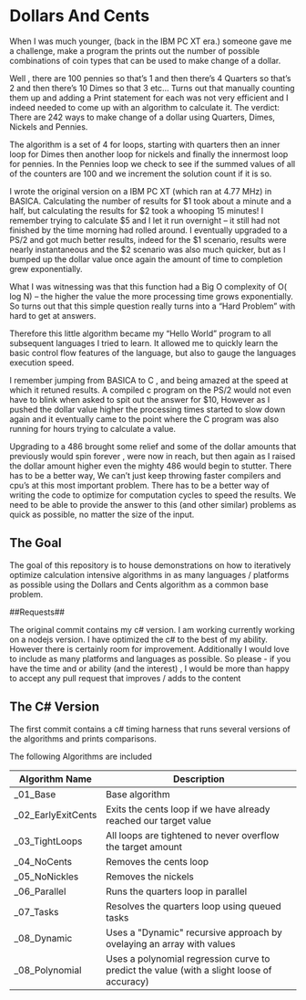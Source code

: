 # Dollars And Cents

When I was much younger, (back in the IBM PC XT era.) someone gave me a challenge, make a program the prints out the number of possible combinations of coin types that can be used to make change of a dollar. 

Well , there are 100 pennies so that’s 1 and then there’s  4 Quarters so that’s 2 and then there’s 10 Dimes so that 3 etc… Turns out that manually counting them up and adding a Print statement for each was not very efficient and I indeed needed to come up with an algorithm to calculate it. The verdict: There are 242 ways to make change of a dollar using Quarters, Dimes, Nickels and Pennies.

The algorithm is a set of 4 for loops, starting with quarters then an inner loop for Dimes then another loop for nickels and finally the innermost loop for pennies. In the Pennies loop we check to see if the summed values of all of the counters are 100 and we increment the solution count if it is so.

I wrote the original version on a IBM PC XT (which ran at 4.77 MHz) in  BASICA. Calculating the number of results for $1 took about a minute and a half, but calculating the results for $2 took a whooping 15 minutes!
I remember trying to calculate $5 and I let it run overnight – it still had not finished by the time morning had rolled around.
I eventually upgraded to a PS/2 and got much better results, indeed for the $1 scenario, results were nearly instantaneous and the $2 scenario was also much quicker, but as I bumped up the dollar value once again the amount of time to completion grew exponentially. 

What I was witnessing was that this function had a Big O complexity of O( log N) – the higher the value  the more processing time grows exponentially. So turns out that this simple question really turns into a “Hard Problem” with hard to get at answers.

Therefore this little algorithm became my “Hello World” program to all subsequent languages I tried to learn. It allowed me to quickly learn the basic control flow features of the language, but also to gauge the languages execution speed. 

I remember jumping from BASICA to C , and being amazed at the speed at which it retuned results.  A compiled c program on the PS/2 would not even have to blink when asked to spit out the answer for $10, However as I pushed the dollar value higher the processing times started to slow down again and it eventually came to the point where the C program was also running for hours trying to calculate a value.

Upgrading to a 486 brought some relief and some of the dollar amounts that previously would spin forever , were now in reach, but then again as I raised the dollar amount higher even the mighty 486 would begin to stutter. There has to be a better way, We can’t just keep throwing faster compilers and cpu’s at this most important problem. There has to be a better way of writing the code to optimize for computation cycles to speed the results.  We need to be able to provide the answer to this (and other similar) problems as quick as possible, no matter the size of the input.

## The Goal ##

The goal of this repository is to house demonstrations on how to iteratively optimize calculation intensive algorithms in as many languages / platforms as possible using the Dollars and Cents algorithm as a common base problem.

##Requests##

The original commit contains my c# version. I am working currently working on a nodejs version. I have optimized the c# to the best of my ability. However there is certainly room for improvement. Additionally I would love to include as many platforms and languages as possible. So please - if you have the time and or ability (and the interest) , I would be more than happy to accept any pull request that improves / adds to the content

## The C# Version ##

The first commit contains a c# timing harness that runs several versions of the algorithms and prints comparisons.

The following Algorithms are included

| Algorithm Name | Description |
|---|---|
|_01_Base|Base algorithm|
|_02_EarlyExitCents|Exits the cents loop if we have already reached our target value|
|_03_TightLoops|All loops are tightened to never overflow the target amount|
|_04_NoCents|Removes the cents loop|
|_05_NoNickles|Removes the nickels|
|_06_Parallel|Runs the quarters loop in parallel|
|_07_Tasks|Resolves the quarters loop using queued tasks|
|_08_Dynamic|Uses a "Dynamic" recursive approach by ovelaying an array with values|
|_08_Polynomial|Uses a polynomial regression curve to predict the value (with a slight loose of accuracy)

